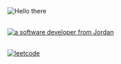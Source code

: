 <!-- <img align="right" src="https://visitor-badge.laobi.icu/badge?page_id=zaidxdev.zaidxdev" /> -->

<img src="https://readme-typing-svg.herokuapp.com?font=Roboto&weight=900&size=45&duration=7500&pause=1000&color=44B7F7&random=false&width=439&height=70&lines=Hello+There;I+am+zaid" alt="Hello there" />
<br><br/>

<a  href="https://zaidxdev.github.io/cv/"><img src="https://readme-typing-svg.herokuapp.com?font=Roboto&weight=800&size=33&duration=7500&pause=1000&color=5638F7&random=false&width=750&height=70&lines=A+**software+developer**+from+Jordan;Click+to+open+my+**website**" alt="a software developer from Jordan" /></a>
<br><br/>

<a href="https://leetcode.com/zaidsaleh"><img src="https://readme-typing-svg.herokuapp.com?font=Roboto&weight=800&duration=10000&pause=1000&color=C647F7&random=false&width=435&lines=My+LeetCode" alt="leetcode" /></a>
